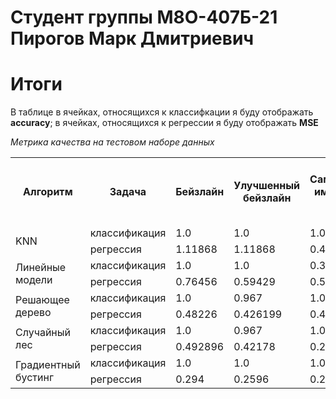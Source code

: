 # Студент группы М8О-407Б-21 Пирогов Марк Дмитриевич


# Итоги

В таблице в ячейках, относящихся к классифкации я буду отображать **accuracy**; в ячейках, относящихся к регрессии я буду отображать **MSE**

*Метрика качества на тестовом наборе данных*
<table>
    <tr>
        <th rowspan="1">Алгоритм</th>
        <th>Задача</th>
        <th>Бейзлайн</th>
        <th>Улучшенный бейзлайн</th>
        <th>Самостоятельная имплементация алгоритма</th>
        <th>Самостоятельная имплементация алгоритма с улучшенным бейзлайном</th>
    </tr>
    <tr>
        <td rowspan="2">KNN</td>
        <td>классификация</td>
        <td>1.0</td>
        <td>1.0</td>
        <td>1.0</td>
        <td>1.0</td>
    </tr>
    <tr>
        <td>регрессия</td>
        <td>1.11868</td>
        <td>1.11868</td>
        <td>0.419469</td>
        <td>0.419469</td>
    </tr>
    <tr>
        <td rowspan="2">Линейные модели</td>
        <td>классификация</td>
        <td>1.0</td>
        <td>1.0</td>
        <td>0.3</td>
        <td>0.5</td>
    </tr>
    <tr>
        <td>регрессия</td>
        <td>0.76456</td>
        <td>0.59429</td>
        <td>0.5639</td>
        <td>0.46143</td>
    </tr>
    <tr>
        <td rowspan="2">Решающее дерево</td>
        <td>классификация</td>
        <td>1.0</td>
        <td>0.967</td>
        <td>1.0</td>
        <td>0.967</td>
    </tr>
    <tr>
        <td>регрессия</td>
        <td>0.48226</td>
        <td>0.426199</td>
        <td>0.49295</td>
        <td>0.427564</td>
    </tr>
    <tr>
        <td rowspan="2">Случайный лес</td>
        <td>классификация</td>
        <td>1.0</td>
        <td>0.967</td>
        <td>1.0</td>
        <td>1.0</td>
    </tr>
    <tr>
        <td>регрессия</td>
        <td>0.492896</td>
        <td>0.42178</td>
        <td>0.29329</td>
        <td>0.318576</td>
    </tr>
    <tr>
        <td rowspan="2">Градиентный бустинг</td>
        <td>классификация</td>
        <td>1.0</td>
        <td>1.0</td>
        <td>1.0</td>
        <td>1.0</td>
    </tr>
    <tr>
        <td>регрессия</td>
        <td>0.294</td>
        <td>0.2596</td>
        <td>0.294</td>
        <td>0.2591</td>
    </tr>
</table>


<br><br>
